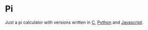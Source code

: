 # Pi

Just a pi calculator with versions written in <a href="./src/pi.c">C</a>, <a href="./src/pi.py">Python</a> and <a href="./src/pi.js">Javascript</a>.
